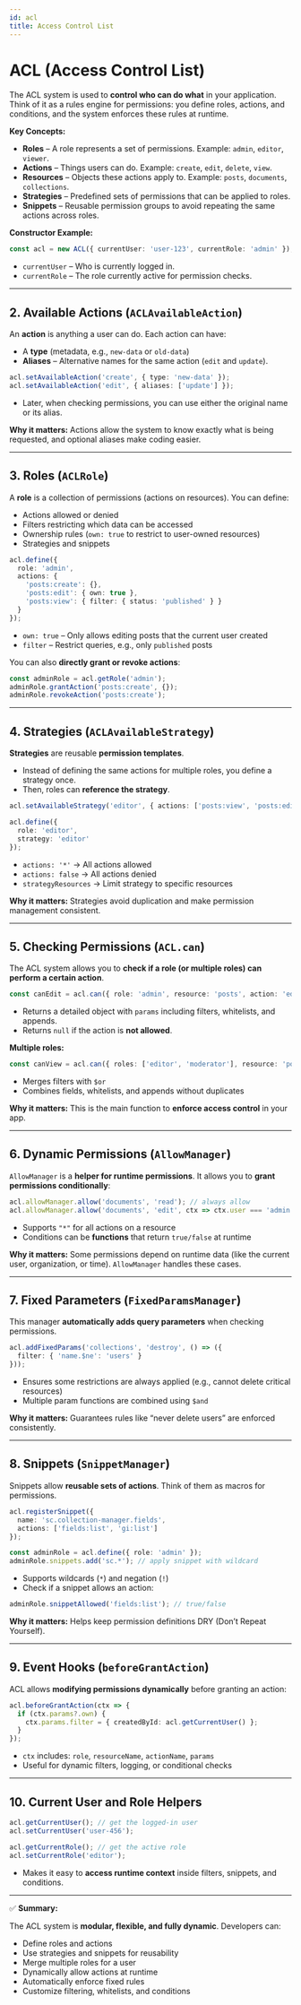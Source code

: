 ```yaml
---
id: acl
title: Access Control List
---
```


# ACL (Access Control List) 

The ACL system is used to **control who can do what** in your application. Think of it as a rules engine for permissions: you define roles, actions, and conditions, and the system enforces these rules at runtime.


**Key Concepts:**

* **Roles** – A role represents a set of permissions. Example: `admin`, `editor`, `viewer`.
* **Actions** – Things users can do. Example: `create`, `edit`, `delete`, `view`.
* **Resources** – Objects these actions apply to. Example: `posts`, `documents`, `collections`.
* **Strategies** – Predefined sets of permissions that can be applied to roles.
* **Snippets** – Reusable permission groups to avoid repeating the same actions across roles.

**Constructor Example:**

```ts
const acl = new ACL({ currentUser: 'user-123', currentRole: 'admin' });
```

* `currentUser` – Who is currently logged in.
* `currentRole` – The role currently active for permission checks.

---

## 2. Available Actions (`ACLAvailableAction`)

An **action** is anything a user can do. Each action can have:

* A **type** (metadata, e.g., `new-data` or `old-data`)
* **Aliases** – Alternative names for the same action (`edit` and `update`).

```ts
acl.setAvailableAction('create', { type: 'new-data' });
acl.setAvailableAction('edit', { aliases: ['update'] });
```

* Later, when checking permissions, you can use either the original name or its alias.

**Why it matters:** Actions allow the system to know exactly what is being requested, and optional aliases make coding easier.

---

## 3. Roles (`ACLRole`)

A **role** is a collection of permissions (actions on resources). You can define:

* Actions allowed or denied
* Filters restricting which data can be accessed
* Ownership rules (`own: true` to restrict to user-owned resources)
* Strategies and snippets

```ts
acl.define({
  role: 'admin',
  actions: {
    'posts:create': {},
    'posts:edit': { own: true },
    'posts:view': { filter: { status: 'published' } }
  }
});
```

* `own: true` – Only allows editing posts that the current user created
* `filter` – Restrict queries, e.g., only `published` posts

You can also **directly grant or revoke actions**:

```ts
const adminRole = acl.getRole('admin');
adminRole.grantAction('posts:create', {});
adminRole.revokeAction('posts:create');
```

---

## 4. Strategies (`ACLAvailableStrategy`)

**Strategies** are reusable **permission templates**.

* Instead of defining the same actions for multiple roles, you define a strategy once.
* Then, roles can **reference the strategy**.

```ts
acl.setAvailableStrategy('editor', { actions: ['posts:view', 'posts:edit'] });

acl.define({
  role: 'editor',
  strategy: 'editor'
});
```

* `actions: '*'` → All actions allowed
* `actions: false` → All actions denied
* `strategyResources` → Limit strategy to specific resources

**Why it matters:** Strategies avoid duplication and make permission management consistent.

---

## 5. Checking Permissions (`ACL.can`)

The ACL system allows you to **check if a role (or multiple roles) can perform a certain action**.

```ts
const canEdit = acl.can({ role: 'admin', resource: 'posts', action: 'edit' });
```

* Returns a detailed object with `params` including filters, whitelists, and appends.
* Returns `null` if the action is **not allowed**.

**Multiple roles:**

```ts
const canView = acl.can({ roles: ['editor', 'moderator'], resource: 'posts', action: 'view' });
```

* Merges filters with `$or`
* Combines fields, whitelists, and appends without duplicates

**Why it matters:** This is the main function to **enforce access control** in your app.

---

## 6. Dynamic Permissions (`AllowManager`)

`AllowManager` is a **helper for runtime permissions**. It allows you to **grant permissions conditionally**:

```ts
acl.allowManager.allow('documents', 'read'); // always allow
acl.allowManager.allow('documents', 'edit', ctx => ctx.user === 'admin'); // conditional
```

* Supports `"*"` for all actions on a resource
* Conditions can be **functions** that return `true/false` at runtime

**Why it matters:** Some permissions depend on runtime data (like the current user, organization, or time). `AllowManager` handles these cases.

---

## 7. Fixed Parameters (`FixedParamsManager`)

This manager **automatically adds query parameters** when checking permissions.

```ts
acl.addFixedParams('collections', 'destroy', () => ({
  filter: { 'name.$ne': 'users' }
}));
```

* Ensures some restrictions are always applied (e.g., cannot delete critical resources)
* Multiple param functions are combined using `$and`

**Why it matters:** Guarantees rules like “never delete users” are enforced consistently.

---

## 8. Snippets (`SnippetManager`)

Snippets allow **reusable sets of actions**. Think of them as macros for permissions.

```ts
acl.registerSnippet({
  name: 'sc.collection-manager.fields',
  actions: ['fields:list', 'gi:list']
});

const adminRole = acl.define({ role: 'admin' });
adminRole.snippets.add('sc.*'); // apply snippet with wildcard
```

* Supports wildcards (`*`) and negation (`!`)
* Check if a snippet allows an action:

```ts
adminRole.snippetAllowed('fields:list'); // true/false
```

**Why it matters:** Helps keep permission definitions DRY (Don’t Repeat Yourself).

---

## 9. Event Hooks (`beforeGrantAction`)

ACL allows **modifying permissions dynamically** before granting an action:

```ts
acl.beforeGrantAction(ctx => {
  if (ctx.params?.own) {
    ctx.params.filter = { createdById: acl.getCurrentUser() };
  }
});
```

* `ctx` includes: `role`, `resourceName`, `actionName`, `params`
* Useful for dynamic filters, logging, or conditional checks

---

## 10. Current User and Role Helpers

```ts
acl.getCurrentUser(); // get the logged-in user
acl.setCurrentUser('user-456');

acl.getCurrentRole(); // get the active role
acl.setCurrentRole('editor');
```

* Makes it easy to **access runtime context** inside filters, snippets, and conditions.

---

✅ **Summary:**

The ACL system is **modular, flexible, and fully dynamic**. Developers can:

* Define roles and actions
* Use strategies and snippets for reusability
* Merge multiple roles for a user
* Dynamically allow actions at runtime
* Automatically enforce fixed rules 
* Customize filtering, whitelists, and conditions

